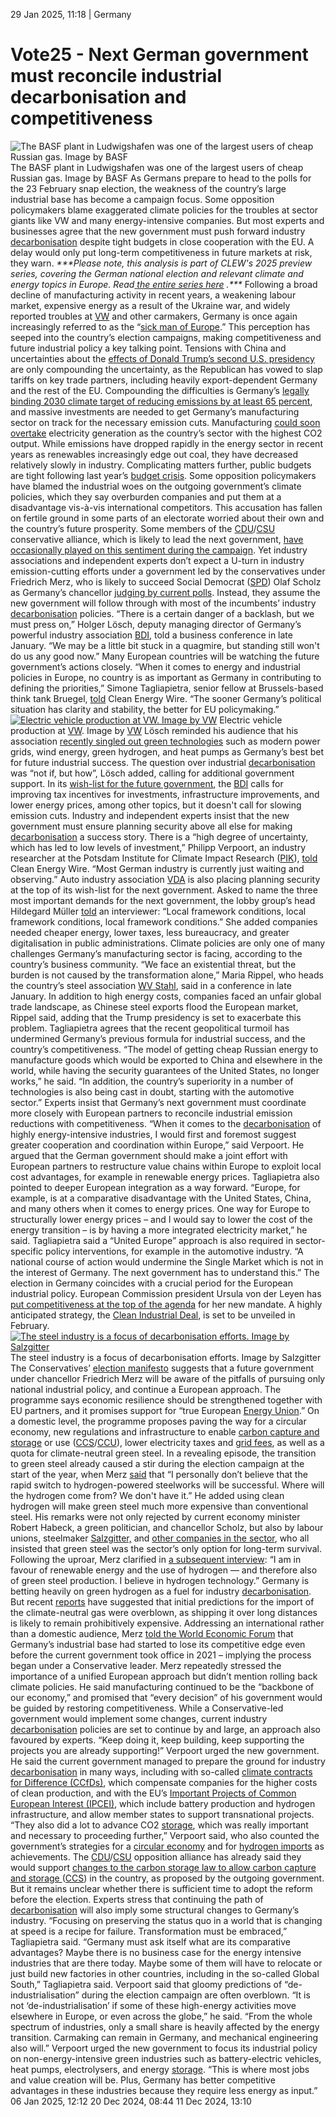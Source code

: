 29 Jan 2025, 11:18
| 
Germany
# Vote25 - Next German government must reconcile industrial decarbonisation and competitiveness
![The BASF plant in Ludwigshafen was one of the largest users of cheap Russian gas. Image by BASF](https://www.cleanenergywire.org/sites/default/files/styles/gallery_image/public/basf_industry_acetylene_plant_ludwigshafen_2.jpg?itok=3CTynQzk)
The BASF plant in Ludwigshafen was one of the largest users of cheap Russian gas. Image by BASF
As Germans prepare to head to the polls for the 23 February snap election, the weakness of the country’s large industrial base has become a campaign focus. Some opposition policymakers blame exaggerated climate policies for the troubles at sector giants like VW and many energy-intensive companies. But most experts and businesses agree that the new government must push forward industry [decarbonisation](https://www.cleanenergywire.org/glossary/letter_d#decarbonisation) despite tight budgets in close cooperation with the EU. A delay would only put long-term competitiveness in future markets at risk, they warn.
_***Please note, this analysis is part of CLEW's 2025 preview series, covering the German national election and relevant climate and energy topics in Europe. Read_[ _the entire series here_](https://www.cleanenergywire.org/dossiers/germanys-snap-elections-reaching-2030-climate-and-energy-targets-will-depend-next-government) _.***_
Following a broad decline of manufacturing activity in recent years, a weakening labour market, expensive energy as a result of the Ukraine war, and widely reported troubles at [VW](https://www.cleanenergywire.org/experts/vw-volkswagen) and other carmakers, Germany is once again increasingly referred to as the “[sick man of Europe](https://www.ft.com/content/2135f8c7-dd60-463c-9bd5-5a907d5f8f1e).” This perception has seeped into the country’s election campaigns, making competitiveness and future industrial policy a key talking point. 
Tensions with China and uncertainties about the [effects of Donald Trump’s second U.S. presidency](https://www.cleanenergywire.org/news/trump-win-triggers-calls-focus-european-autonomy-and-competitiveness) are only compounding the uncertainty, as the Republican has vowed to slap tariffs on key trade partners, including heavily export-dependent Germany and the rest of the EU.
Compounding the difficulties is Germany’s [legally binding 2030 climate target of reducing emissions by at least 65 percent](https://www.cleanenergywire.org/factsheets/germanys-greenhouse-gas-emissions-and-climate-targets), and massive investments are needed to get Germany’s manufacturing sector on track for the necessary emission cuts. Manufacturing [could soon overtake](https://www.cleanenergywire.org/factsheets/germanys-greenhouse-gas-emissions-and-climate-targets) electricity generation as the country’s sector with the highest CO2 output. While emissions have dropped rapidly in the energy sector in recent years as renewables increasingly edge out coal, they have decreased relatively slowly in industry. Complicating matters further, public budgets are tight following last year’s [budget crisis](https://www.cleanenergywire.org/factsheets/qa-what-german-top-courts-debt-brake-ruling-means-climate-policy).
Some opposition policymakers have blamed the industrial woes on the outgoing government’s climate policies, which they say overburden companies and put them at a disadvantage vis-à-vis international competitors. This accusation has fallen on fertile ground in some parts of an electorate worried about their own and the country’s future prosperity. Some members of the [CDU](https://www.cleanenergywire.org/experts/cdu-christian-democratic-union)/[CSU](https://www.cleanenergywire.org/experts/csu-christian-social-union) conservative alliance, which is likely to lead the next government, [have occasionally played on this sentiment during the campaign](https://www.welt.de/politik/deutschland/article254865772/Hohe-Energiepreise-Wir-haben-die-verrueckteste-Strompolitik-der-Welt-beklagt-Spahn.html).
Yet industry associations and independent experts don’t expect a U-turn in industry emission-cutting efforts under a government led by the conservatives under Friedrich Merz, who is likely to succeed Social Democrat ([SPD](https://www.cleanenergywire.org/experts/spd-social-democratic-party)) Olaf Scholz as Germany’s chancellor [judging by current polls](https://www.wahlrecht.de/umfragen/). Instead, they assume the new government will follow through with most of the incumbents’ industry [decarbonisation](https://www.cleanenergywire.org/glossary/letter_d#decarbonisation) policies.
“There is a certain danger of a backlash, but we must press on,” Holger Lösch, deputy managing director of Germany’s powerful industry association [BDI](https://www.cleanenergywire.org/experts/bdi-federation-german-industries), told a business conference in late January. “We may be a little bit stuck in a quagmire, but standing still won't do us any good now.”
Many European countries will be watching the future government’s actions closely. “When it comes to energy and industrial policies in Europe, no country is as important as Germany in contributing to defining the priorities,” Simone Tagliapietra, senior fellow at Brussels-based think tank Bruegel, [told](https://www.cleanenergywire.org/news/vote25-germany-must-embrace-transformation-seek-european-approach-industry-crises-researcher) Clean Energy Wire. “The sooner Germany’s political situation has clarity and stability, the better for EU policymaking.”
[![Electric vehicle production at VW. Image by VW](https://www.cleanenergywire.org/sites/default/files/styles/paragraph_text_image/public/paragraphs/images/imago-rainer-weisflog-glaeserne-manufaktur-web-vw-id3.jpg?itok=V4fAiQyQ)](https://www.cleanenergywire.org/sites/default/files/styles/gallery_image/public/paragraphs/images/imago-rainer-weisflog-glaeserne-manufaktur-web-vw-id3.jpg?itok=6FxwZ8bf)
Electric vehicle production at [VW](https://www.cleanenergywire.org/experts/vw-volkswagen). Image by [VW](https://www.cleanenergywire.org/experts/vw-volkswagen)
Lösch reminded his audience that his association [recently singled out green technologies](https://www.cleanenergywire.org/news/green-technology-germanys-best-bet-remain-industrial-leader-industry-association) such as modern power grids, wind energy, green hydrogen, and heat pumps as Germany’s best bet for future industrial success. The question over industrial [decarbonisation](https://www.cleanenergywire.org/glossary/letter_d#decarbonisation) was “not if, but how”, Lösch added, calling for additional government support. In its [wish-list for the future government](https://bdi.eu/wachstumwaehlen-bdi-forderungen-zur-bundestagswahl/btw25-den-standort-wieder-wettbewerbsfaehig-machen), the [BDI](https://www.cleanenergywire.org/experts/bdi-federation-german-industries) calls for improving tax incentives for investments, infrastructure improvements, and lower energy prices, among other topics, but it doesn't call for slowing emission cuts.
Industry and independent experts insist that the new government must ensure planning security above all else for making [decarbonisation](https://www.cleanenergywire.org/glossary/letter_d#decarbonisation) a success story. There is a “high degree of uncertainty, which has led to low levels of investment,” Philipp Verpoort, an industry researcher at the Potsdam Institute for Climate Impact Research ([PIK](https://www.cleanenergywire.org/experts/pik-potsdam-institute-climate-impact-research)), [told](https://www.cleanenergywire.org/news/vote25-next-german-government-should-focus-eu-cooperation-industry-decarbonisation-researcher) Clean Energy Wire. “Most German industry is currently just waiting and observing.”
Auto industry association [VDA](https://www.cleanenergywire.org/experts/vda-german-association-automotive-industry) is also placing planning security at the top of its wish-list for the next government. Asked to name the three most important demands for the next government, the lobby group’s head Hildegard Müller [told](https://rp-online.de/politik/deutschland/auto-chefin-mueller-warnt-donald-trump-wird-schnell-handeln_aid-122187621) an interviewer: “Local framework conditions, local framework conditions, local framework conditions.” She added companies needed cheaper energy, lower taxes, less bureaucracy, and greater digitalisation in public administrations.
Climate policies are only one of many challenges Germany’s manufacturing sector is facing, according to the country’s business community. “We face an existential threat, but the burden is not caused by the transformation alone,” Maria Rippel, who heads the country’s steel association [WV Stahl](https://www.cleanenergywire.org/experts/german-steel-federation), said in a conference in late January. In addition to high energy costs, companies faced an unfair global trade landscape, as Chinese steel exports flood the European market, Rippel said, adding that the Trump presidency is set to exacerbate this problem.
Tagliapietra agrees that the recent geopolitical turmoil has undermined Germany’s previous formula for industrial success, and the country’s competitiveness. “The model of getting cheap Russian energy to manufacture goods which would be exported to China and elsewhere in the world, while having the security guarantees of the United States, no longer works,” he said. “In addition, the country’s superiority in a number of technologies is also being cast in doubt, starting with the automotive sector.”
Experts insist that Germany’s next government must coordinate more closely with European partners to reconcile industrial emission reductions with competitiveness. 
“When it comes to the [decarbonisation](https://www.cleanenergywire.org/glossary/letter_d#decarbonisation) of highly energy-intensive industries, I would first and foremost suggest greater cooperation and coordination within Europe,” said Verpoort. He argued that the German government should make a joint effort with European partners to restructure value chains within Europe to exploit local cost advantages, for example in renewable energy prices.
Tagliapietra also pointed to deeper European integration as a way forward. “Europe, for example, is at a comparative disadvantage with the United States, China, and many others when it comes to energy prices. One way for Europe to structurally lower energy prices – and I would say to lower the cost of the energy transition – is by having a more integrated electricity market,” he said.
Tagliapietra said a “United Europe” approach is also required in sector-specific policy interventions, for example in the automotive industry. “A national course of action would undermine the Single Market which is not in the interest of Germany. The next government has to understand this.”
The election in Germany coincides with a crucial period for the European industrial policy. European Commission president Ursula von der Leyen has [put competitiveness at the top of the agenda](https://commission.europa.eu/document/download/e6cd4328-673c-4e7a-8683-f63ffb2cf648_en?filename=Political%20Guidelines%202024-2029_EN.pdf) for her new mandate. A highly anticipated strategy, the [Clean Industrial Deal](https://www.cleanenergywire.org/factsheets/qa-eu-aims-bolster-competitiveness-through-clean-industrial-deal), is set to be unveiled in February.
[![The steel industry is a focus of decarbonisation efforts. Image by Salzgitter](https://www.cleanenergywire.org/sites/default/files/styles/paragraph_text_image/public/paragraphs/images/steel-probenentnahme-hochofen-129-salzgitterag_1.jpg?itok=HlTMgwv8)](https://www.cleanenergywire.org/sites/default/files/styles/gallery_image/public/paragraphs/images/steel-probenentnahme-hochofen-129-salzgitterag_1.jpg?itok=UrRPkn3P)
The steel industry is a focus of decarbonisation efforts. Image by Salzgitter
The Conservatives’ [election manifesto](https://www.cleanenergywire.org/news/german-parties-energy-and-climate-policy-positions-2025-general-election) suggests that a future government under chancellor Friedrich Merz will be aware of the pitfalls of pursuing only national industrial policy, and continue a European approach. The programme says economic resilience should be strengthened together with EU partners, and it promises support for “true European [Energy Union](https://www.cleanenergywire.org/glossary/letter_e#energy_union).”
On a domestic level, the programme proposes paving the way for a circular economy, new regulations and infrastructure to enable [carbon capture and storage](https://www.cleanenergywire.org/glossary/letter_c#carbon_capture_and_storage) or use ([CCS](https://www.cleanenergywire.org/glossary/letter_c#ccs)/[CCU](https://www.cleanenergywire.org/glossary/letter_c#ccu)), lower electricity taxes and [grid fees](https://www.cleanenergywire.org/glossary/letter_g#grid_fees), as well as a quota for climate-neutral green steel.
In a revealing episode, the transition to green steel already caused a stir during the election campaign at the start of the year, when Merz [said](https://www.spiegel.de/politik/deutschland/friedrich-merz-relativiert-aussagen-zu-gruener-stahlproduktion-nach-heftiger-kritik-a-12f38a07-ca77-497a-82b8-fc0700c078e7) that “I personally don’t believe that the rapid switch to hydrogen-powered steelworks will be successful. Where will the hydrogen come from? We don't have it.” He added using clean hydrogen will make green steel much more expensive than conventional steel.
His remarks were not only rejected by current economy minister Robert Habeck, a green politician, and chancellor Scholz, but also by labour unions, steelmaker [Salzgitter,](https://www.on-online.de/artikel/1536936/So-will-die-Salzgitter-AG-Friedrich-Merz-eines-Besseren-belehren) and [other companies in the sector](https://www.spiegel.de/wirtschaft/stahlboss-schreibt-brief-an-friedrich-merz-a-aefd1b2e-f5dc-47e2-91b5-bd54b457703b), who all insisted that green steel was the sector’s only option for long-term survival.
Following the uproar, Merz clarified in [a subsequent interview](https://www.spiegel.de/politik/deutschland/friedrich-merz-relativiert-aussagen-zu-gruener-stahlproduktion-nach-heftiger-kritik-a-12f38a07-ca77-497a-82b8-fc0700c078e7): “I am in favour of renewable energy and the use of hydrogen — and therefore also of green steel production. I believe in hydrogen technology.”
Germany is betting heavily on green hydrogen as a fuel for industry [decarbonisation](https://www.cleanenergywire.org/glossary/letter_d#decarbonisation). But recent [reports](https://www.cleanenergywire.org/news/shipping-green-hydrogen-germany-unviable-strategy-basic-industry-decarbonisation-report) have suggested that initial predictions for the import of the climate-neutral gas were overblown, as shipping it over long distances is likely to remain prohibitively expensive.
Addressing an international rather than a domestic audience, Merz [told the World Economic Forum](https://youtu.be/lCub2afJptA) that Germany’s industrial base had started to lose its competitive edge even before the current government took office in 2021 – implying the process began under a Conservative leader. Merz repeatedly stressed the importance of a unified European approach but didn’t mention rolling back climate policies. He said manufacturing continued to be the “backbone of our economy,” and promised that “every decision” of his government would be guided by restoring competitiveness.
While a Conservative-led government would implement some changes, current industry [decarbonisation](https://www.cleanenergywire.org/glossary/letter_d#decarbonisation) policies are set to continue by and large, an approach also favoured by experts.
“Keep doing it, keep building, keep supporting the projects you are already supporting!” Verpoort urged the new government. He said the current government managed to prepare the ground for industry [decarbonisation](https://www.cleanenergywire.org/glossary/letter_d#decarbonisation) in many ways, including with so-called [climate contracts for Difference (CCfDs)](https://www.cleanenergywire.org/news/germany-awards-first-companies-pioneering-climate-contract-scheme-slash-industry-emissions), which compensate companies for the higher costs of clean production, and with the EU’s [Important Projects of Common European Interest (IPCEI)](https://www.cleanenergywire.org/news/eu-greenlights-eu46-billion-german-state-support-hydrogen-projects), which include battery production and hydrogen infrastructure, and allow member states to support transnational projects. 
“They also did a lot to advance CO2 [storage](https://www.cleanenergywire.org/glossary/letter_s#storage), which was really important and necessary to proceeding further,” Verpoort said, who also counted the government’s strategies for a [circular economy](https://www.cleanenergywire.org/news/circularity-strategy-future-proof-german-economy-environment-ministry) and for [hydrogen imports](https://www.cleanenergywire.org/news/german-govt-adopts-import-strategy-green-hydrogen) as achievements. The [CDU](https://369713.seu2.cleverreach.com/c/102975783/4000f42c351e-sqllga)/[CSU](https://369713.seu2.cleverreach.com/c/102975784/4000f42c351e-sqllga) opposition alliance has already said they would support [changes to the carbon storage law to allow carbon capture and storage ](https://369713.seu2.cleverreach.com/c/102975791/4000f42c351e-sqllga)([CCS](https://369713.seu2.cleverreach.com/c/102975791/4000f42c351e-sqllga)) in the country, as proposed by the outgoing government. But it remains unclear whether there is sufficient time to adopt the reform before the election.
Experts stress that continuing the path of [decarbonisation](https://www.cleanenergywire.org/glossary/letter_d#decarbonisation) will also imply some structural changes to Germany’s industry. “Focusing on preserving the status quo in a world that is changing at speed is a recipe for failure. Transformation must be embraced,” Tagliapietra said.
“Germany must ask itself what are its comparative advantages? Maybe there is no business case for the energy intensive industries that are there today. Maybe some of them will have to relocate or just build new factories in other countries, including in the so-called Global South,” Tagliapietra said.
Verpoort said that gloomy predictions of “de-industrialisation” during the election campaign are often overblown. “It is not ‘de-industrialisation’ if some of these high-energy activities move elsewhere in Europe, or even across the globe,” he said. “From the whole spectrum of industries, only a small share is heavily affected by the energy transition. Carmaking can remain in Germany, and mechanical engineering also will.”
Verpoort urged the new government to focus its industrial policy on non-energy-intensive green industries such as battery-electric vehicles, heat pumps, electrolysers, and energy [storage](https://www.cleanenergywire.org/glossary/letter_s#storage). “This is where most jobs and value creation will be. Plus, Germany has better competitive advantages in these industries because they require less energy as input.”
06 Jan 2025, 12:12
20 Dec 2024, 08:44
11 Dec 2024, 13:10